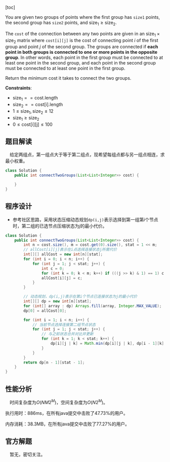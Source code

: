 [toc]

You are given two groups of points where the first group has `size1` points, the second group has `size2` points, and $\text{size}_1 \ge \text{size}_2$.

The `cost` of the connection between any two points are given in an $\text{size}_1 \times \text{size}_2$ matrix where `cost[i][j]` is the cost of connecting point $i$ of the first group and point $j$ of the second group. The groups are connected if **each point in both groups is connected to one or more points in the opposite group**. In other words, each point in the first group must be connected to at least one point in the second group, and each point in the second group must be connected to at least one point in the first group.

Return the minimum cost it takes to connect the two groups.



**Constraints**:

* $\text{size}_1 == \text{cost.length}$
* $\text{size}_2 == \text{cost[i].length}$
* $1 \le \text{size}_1, \text{size}_2 \le 12$
* $\text{size}_1 \ge \text{size}_2$
* $0 \le \text{cost[i][j]} \le 100$



## 题目解读

&emsp;给定两组点，第一组点大于等于第二组点，现希望每组点都与另一组点相连，求最小权重。

```java
class Solution {
    public int connectTwoGroups(List<List<Integer>> cost) {

    }
}
```

## 程序设计

* 参考社区思路，采用状态压缩动态规划`dp(i,j)`表示选择到第一组第$i$个节点时，第二组的已选节点压缩状态为$j$的最小代价。

```java
class Solution {
    public int connectTwoGroups(List<List<Integer>> cost) {
        int n = cost.size(), m = cost.get(0).size(), stat = 1 << m;
        // allCost[i][j]表示在i点选择连接状态j所需代价
        int[][] allCost = new int[n][stat];
        for (int i = 0; i < n; i++) {
            for (int j = 1; j < stat; j++) {
                int c = 0;
                for (int k = 0; k < m; k++) if (((j >> k) & 1) == 1) c += cost.get(i).get(k);
                allCost[i][j] = c; 
            }
        }

        // 动态规划，dp(i,j)表示在第i个节点已连接状态为j的最小代价
        int[][] dp = new int[n][stat];
        for (int[] array : dp) Arrays.fill(array, Integer.MAX_VALUE);
        dp[0] = allCost[0];

        for (int i = 1; i < n; i++) {
            // 当前节点选择连接第二组节点状态
            for (int j = 1; j < stat; j++) {
                // 与之前状态合并对比并更新
                for (int k = 1; k < stat; k++) {
                    dp[i][j | k] = Math.min(dp[i][j | k], dp[i - 1][k] + allCost[i][j]);
                }
            }
        }
        return dp[n - 1][stat - 1];
    }
}
```

## 性能分析

&emsp;时间复杂度为$O(NM2^M)$，空间复杂度为$O(N2^M)$。

执行用时：886ms，在所有java提交中击败了47.73%的用户。

内存消耗：38.3MB，在所有java提交中击败了77.27%的用户。

## 官方解题

&emsp;暂无，密切关注。
